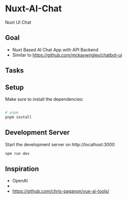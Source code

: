 # Nuxt-AI-Chat
Nuxt UI Chat


## Goal

- Nuxt Based AI Chat App with API Backend
- Similar to https://github.com/mckaywrigley/chatbot-ui

## Tasks

## Setup

Make sure to install the dependencies:

```bash

# pnpm
pnpm install
```

## Development Server

Start the development server on http://localhost:3000

```bash
npm run dev
```



## Inspiration

- OpenAI
- 
- https://github.com/chris-paganon/vue-ai-tools/